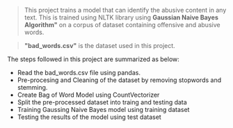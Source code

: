 > This project trains a model that can identify the abusive content in any text. This is trained using NLTK library using **Gaussian Naive Bayes Algorithm"** 
on a corpus of dataset containing 
offensive and abusive words.

> **"bad_words.csv"** is the dataset used in this project.

The steps followed in this project are summarized as below:

 * Read the bad_words.csv file using pandas.
 * Pre-procesing and Cleaning of the dataset by removing stopwords and stemming.
 * Create Bag of Word Model using CountVectorizer
 * Split the pre-processed dataset into traing and testing data
 * Training Gaussing Naive Bayes model using training dataset
 * Testing the results of the model using test dataset
              
